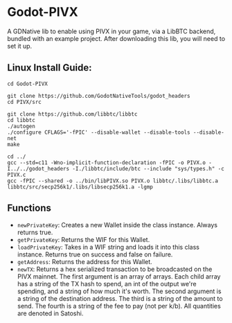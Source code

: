 # Godot-PIVX

A GDNative lib to enable using PIVX in your game, via a LibBTC backend, bundled with an example project. After downloading this lib, you will need to set it up.


## Linux Install Guide:

```
cd Godot-PIVX

git clone https://github.com/GodotNativeTools/godot_headers
cd PIVX/src

git clone https://github.com/libbtc/libbtc
cd libbtc
./autogen
./configure CFLAGS='-fPIC' --disable-wallet --disable-tools --disable-net
make

cd ../
gcc --std=c11 -Wno-implicit-function-declaration -fPIC -o PIVX.o -I../../godot_headers -I./libbtc/include/btc --include "sys/types.h" -c PIVX.c
gcc -fPIC --shared -o ../bin/libPIVX.so PIVX.o libbtc/.libs/libbtc.a libbtc/src/secp256k1/.libs/libsecp256k1.a -lgmp
```

## Functions

- `newPrivateKey`: Creates a new Wallet inside the class instance. Always returns true.
- `getPrivateKey`: Returns the WIF for this Wallet.
- `loadPrivateKey`: Takes in a WIF string and loads it into this class instance. Returns true on success and false on failure.
- `getAddress`: Returns the address for this Wallet.
- `newTX`: Returns a hex serialized transaction to be broadcasted on the PIVX mainnet. The first argument is an array of arrays. Each child array has a string of the TX hash to spend, an int of the output we're spending, and a string of how much it's worth. The second argument is a string of the destination address. The third is a string of the amount to send. The fourth is a string of the fee to pay (not per k/b). All quantities are denoted in Satoshi.
